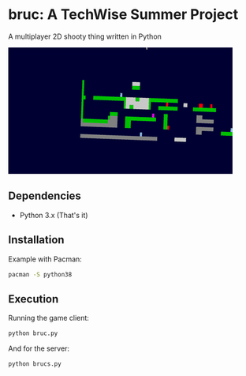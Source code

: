 # bruc: A TechWise Summer Project
A multiplayer 2D shooty thing written in Python

![](assets/bullets.gif)

## Dependencies
- Python 3.x (That's it)

## Installation
Example with Pacman:
```sh
pacman -S python38
```

## Execution
Running the game client:
```sh
python bruc.py
```

And for the server:
```sh
python brucs.py
```
